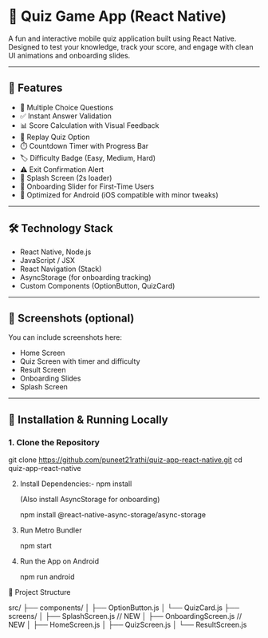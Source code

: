 # 📱 Quiz Game App (React Native)

A fun and interactive mobile quiz application built using React Native. Designed to test your knowledge, track your score, and engage with clean UI animations and onboarding slides.

---

## 🚀 Features

- 🧠 Multiple Choice Questions
- ✅ Instant Answer Validation
- 📊 Score Calculation with Visual Feedback
- 🔁 Replay Quiz Option
- ⏱️ Countdown Timer with Progress Bar
- 🏷️ Difficulty Badge (Easy, Medium, Hard)
- ⚠️ Exit Confirmation Alert
- 👋 Splash Screen (2s loader)
- 🧭 Onboarding Slider for First-Time Users
- 📱 Optimized for Android (iOS compatible with minor tweaks)

---

## 🛠️ Technology Stack

- React Native, Node.js
- JavaScript / JSX
- React Navigation (Stack)
- AsyncStorage (for onboarding tracking)
- Custom Components (OptionButton, QuizCard)

---

## 📸 Screenshots (optional)

You can include screenshots here:

- Home Screen
- Quiz Screen with timer and difficulty
- Result Screen
- Onboarding Slides
- Splash Screen

---

## 🔧 Installation & Running Locally

### 1. Clone the Repository


git clone https://github.com/puneet21rathi/quiz-app-react-native.git
cd quiz-app-react-native


2. Install Dependencies:- npm install

   (Also install AsyncStorage for onboarding)

   npm install @react-native-async-storage/async-storage


3. Run Metro Bundler

   npm start

4. Run the App on Android
 
   npm run android


📂 Project Structure

src/
├── components/
│   ├── OptionButton.js
│   └── QuizCard.js
├── screens/
│   ├── SplashScreen.js       // NEW
│   ├── OnboardingScreen.js   // NEW
│   ├── HomeScreen.js
│   ├── QuizScreen.js
│   └── ResultScreen.js



